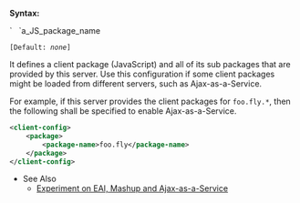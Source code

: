 **Syntax:**

<package>  
`   `<package-name>a_JS_package_name</package-name>  
</package>

`[Default: `<i>`none`</i>`]`

It defines a client package (JavaScript) and all of its sub packages
that are provided by this server. Use this configuration if some client
packages might be loaded from different servers, such as
Ajax-as-a-Service.

For example, if this server provides the client packages for
`foo.fly.*`, then the following shall be specified to enable
Ajax-as-a-Service.

``` xml
<client-config>
    <package>
        <package-name>foo.fly</package-name>
    </package>
</client-config>
```

- See Also
  - [Experiment on EAI, Mashup and
    Ajax-as-a-Service](http://blog.zkoss.org/index.php/2009/08/16/experiment-on-eai-mashup-and-ajax-as-a-service)



